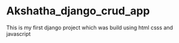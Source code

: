# Akshatha_django_crud_app
 This is my first django project which was build using html csss and javascript
